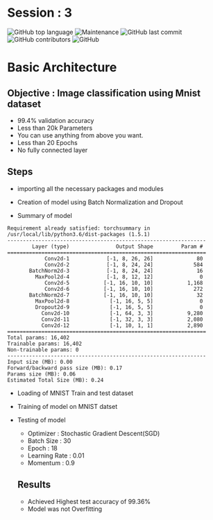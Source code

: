 # Session : 3 

![GitHub top language](https://img.shields.io/github/languages/top/Shakil-1501/TSAI?label=Python)     ![Maintenance](https://img.shields.io/maintenance/yes/2020?logo=Github)          ![GitHub last commit](https://img.shields.io/github/last-commit/Shakil-1501/TSAI)   ![GitHub contributors](https://img.shields.io/github/contributors/SHAKIL-1501/TSAI) ![GitHub](https://img.shields.io/github/license/SHAKIL-1501/TSAI)

# Basic Architecture

## Objective : Image classification using Mnist dataset

-  99.4% validation accuracy
-  Less than 20k Parameters
-  You can use anything from above you want. 
-  Less than 20 Epochs
-  No fully connected layer

## Steps

- importing all the necessary packages and modules

- Creation of model using Batch Normalization and Dropout

- Summary of model

```
Requirement already satisfied: torchsummary in /usr/local/lib/python3.6/dist-packages (1.5.1)
----------------------------------------------------------------
        Layer (type)               Output Shape         Param #
================================================================
            Conv2d-1            [-1, 8, 26, 26]              80
            Conv2d-2            [-1, 8, 24, 24]             584
       BatchNorm2d-3            [-1, 8, 24, 24]              16
         MaxPool2d-4            [-1, 8, 12, 12]               0
            Conv2d-5           [-1, 16, 10, 10]           1,168
            Conv2d-6           [-1, 16, 10, 10]             272
       BatchNorm2d-7           [-1, 16, 10, 10]              32
         MaxPool2d-8             [-1, 16, 5, 5]               0
         Dropout2d-9             [-1, 16, 5, 5]               0
           Conv2d-10             [-1, 64, 3, 3]           9,280
           Conv2d-11             [-1, 32, 3, 3]           2,080
           Conv2d-12             [-1, 10, 1, 1]           2,890
================================================================
Total params: 16,402
Trainable params: 16,402
Non-trainable params: 0
----------------------------------------------------------------
Input size (MB): 0.00
Forward/backward pass size (MB): 0.17
Params size (MB): 0.06
Estimated Total Size (MB): 0.24

```
- Loading of MNIST Train and test dataset
- Training of model on MNIST datset
- Testing of model 
  - Optimizer : Stochastic Gradient Descent(SGD)
  - Batch Size : 30
  - Epoch : 18
  - Learning Rate : 0.01
  - Momentum : 0.9
  
  ## Results
  
  - Achieved Highest test accuracy of  99.36%
  - Model was not Overfitting
  
